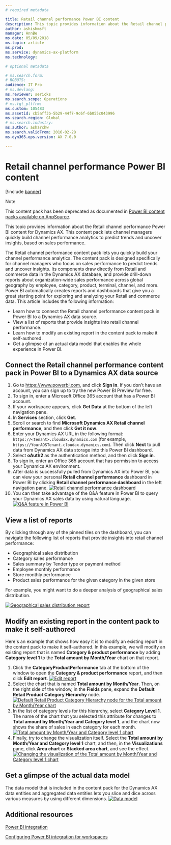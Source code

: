 ```yaml
---
# required metadata

title: Retail channel performance Power BI content
description: This topic provides information about the Retail channel performance Power BI content for Dynamics AX 7.0 releases. This content pack lets channel managers quickly build channel performance analytics to predict trends and uncover insights, based on sales performance.
author: ashishmsft
manager: AnnBe
ms.date: 05/09/2018
ms.topic: article
ms.prod: 
ms.service: dynamics-ax-platform
ms.technology: 

# optional metadata

# ms.search.form: 
# ROBOTS: 
audience: IT Pro
# ms.devlang: 
ms.reviewer: sericks
ms.search.scope: Operations
# ms.tgt_pltfrm: 
ms.custom: 105483
ms.assetid: cb5aff3b-5b29-44f7-9c6f-6b055c043996
ms.search.region: Global
# ms.search.industry: 
ms.author: asharchw
ms.search.validFrom: 2016-02-28
ms.dyn365.ops.version: AX 7.0.0

---
```


# Retail channel performance Power BI content

[!include [banner](../includes/banner.md)]

> [!Note]
> This content pack has been deprecated as documented in [Power BI content packs available on AppSource](../migration-upgrade/deprecated-features.md#power-bi-content-packs-available-on-appsource).

This topic provides information about the Retail channel performance Power BI content for Dynamics AX. This content pack lets channel managers quickly build channel performance analytics to predict trends and uncover insights, based on sales performance.

The Retail channel performance content pack lets you quickly build your channel performance analytics. The content pack is designed specifically for channel managers who focus on sales performance to predict trends and uncover insights. Its components draw directly from Retail and commerce data in the Dynamics AX database, and provide drill-down reports about organization-wide sales performance across global geography by employee, category, product, terminal, channel, and more. Power BI automatically creates reports and dashboards that give you a great starting point for exploring and analyzing your Retail and commerce data. This article includes the following information:

-   Learn how to connect the Retail channel performance content pack in Power BI to a Dynamics AX data source.
-   View a list of reports that provide insights into retail channel performance.
-   Learn how to modify an existing report in the content pack to make it self-authored.
-   Get a glimpse of an actual data model that enables the whole experience in Power BI.

## Connect the Retail channel performance content pack in Power BI to a Dynamics AX data source
1.  Go to https://www.powerbi.com, and click **Sign in**. If you don't have an account, you can sign up to try the new Power BI Preview for free.
2.  To sign in, enter a Microsoft Office 365 account that has a Power BI account.
3.  If your workspace appears, click **Get Data** at the bottom of the left navigation pane.
4.  In **Services** section, click **Get**.
5.  Scroll or search to find **Microsoft Dynamics AX Retail channel performance**, and then click **Get it now**.
6.  Enter your Dynamics AX URL in the following format: `https://<tenant>.cloudax.dynamics.com` (for example, `https://YourAOSTenant.cloudax.dynamics.com`). Then click **Next** to pull data from Dynamics AX data storage into this Power BI dashboard.
7.  Select **oAuth2** as the authentication method, and then click **Sign in**.
8.  To sign in, enter an Office 365 account that has permission to access your Dynamics AX environment.
9.  After data is successfully pulled from Dynamics AX into Power BI, you can view your personal **Retail channel performance** dashboard in Power BI by clicking **Retail channel performance dashboard** in the left navigation pane. [![Retail channel performance dashboard](./media/rcmpbidashboard-1024x679.png)](./media/rcmpbidashboard.png)
10. You can then take advantage of the Q&A feature in Power BI to query your Dynamics AX sales data by using natural language. [![Q&A feature in Power BI](./media/qnapbiretailchannelperformance.png)](./media/qnapbiretailchannelperformance.png)

## View a list of reports
By clicking through any of the pinned tiles on the dashboard, you can navigate the following list of reports that provide insights into retail channel performance:

-   Geographical sales distribution
-   Category sales performance
-   Sales summary by Tender type or payment method
-   Employee monthly performance
-   Store monthly performance
-   Product sales performance for the given category in the given store

For example, you might want to do a deeper analysis of geographical sales distribution. 

[![Geographical sales distribution report](./media/slicendicegeographicalsalesdata-1024x715.png)](./media/slicendicegeographicalsalesdata.png)

## Modify an existing report in the content pack to make it self-authored
Here's an example that shows how easy it is to modify an existing report in the content pack to make it self-authored. In this example, we will modify an existing report that is named **Category & product performance** by adding **Category level 1** to the **Total amount by Month/Year** chart on that report.

1.  Click the **CategoryProductPerformance** tab at the bottom of the window to open the **Category & product performance** report, and then click **Edit report**. [![Edit report](./media/editreport-1024x580.png)](./media/editreport.png)
2.  Select the chart that is named **Total amount by Month/Year**. Then, on the right side of the window, in the **Fields** pane, expand the **Default Retail Product Category Hierarchy** node. [![Default Retail Product Category Hierarchy node for the Total amount by Month/Year chart](./media/editreportstep2-1024x624.png)](./media/editreportstep2.png)
3.  In the list of category levels for this hierarchy, select **Category Level 1**. The name of the chart that you selected this attribute for changes to **Total amount by Month/Year and Category level 1**, and the chart now shows the share of sales in each category for each month. [![Total amount by Month/Year and Category level 1 chart](./media/editreportstep3-1024x625.png)](./media/editreportstep3.png)
4.  Finally, try to change the visualization itself. Select the **Total amount by Month/Year and Category level 1** chart, and then, in the **Visualizations** pane, click **Area chart** or **Stacked area chart**, and see the effect. [![Changing the visualization of the Total amount by Month/Year and Category level 1 chart](./media/editreportstep4-1024x630.png)](./media/editreportstep4.png)

## Get a glimpse of the actual data model
The data model that is included in the content pack for the Dynamics AX data entities and aggregated data entities lets you slice and dice across various measures by using different dimensions. [![Data model](./media/datamodeltomakeslicingndicingpossibleinrcm-1024x600.png)](./media/datamodeltomakeslicingndicingpossibleinrcm.png)

Additional resources
--------

[Power BI integration](power-bi-integration.md)

[Configuring Power BI integration for workspaces](configure-power-bi-integration.md)



